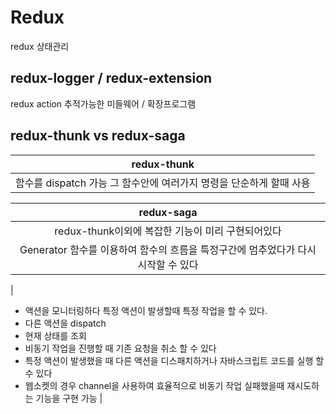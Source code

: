 # Redux

redux 상태관리

## redux-logger / redux-extension

redux action 추적가능한 미들웨어 / 확장프로그램

## redux-thunk vs redux-saga

| redux-thunk | 
| :---------: | 
| 함수를 dispatch 가능 그 함수안에 여러가지 명령을 단순하게 할때 사용 |

| redux-saga |
| :--------: |
| redux-thunk이외에 복잡한 기능이 미리 구현되어있다|
| Generator 함수를 이용하여 함수의 흐름을 특정구간에 멈추었다가 다시 시작할 수 있다 |
|
- 액션을 모니터링하다 특정 액션이 발생할때 특정 작업을 할 수 있다.
- 다른 액션을 dispatch
- 현재 상태를 조회
- 비동기 작업을 진행할 때 기존 요청을 취소 할 수 있다
- 특정 액션이 발생했을 때 다른 액션을 디스패치하거나 자바스크립트 코드를 실행 할 수 있다
- 웹소켓의 경우 channel을 사용하여 효율적으로
  비동기 작업 실패했을때 재시도하는 기능을 구현 가능
|
